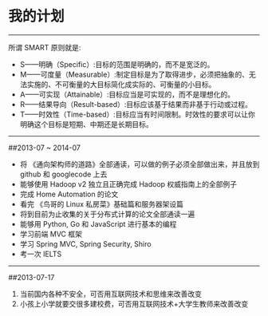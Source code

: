 我的计划
=======

***
所谓 SMART 原则就是:

* S——明确（Specific）:目标的范围是明确的，而不是宽泛的。
* M——可度量（Measurable）:制定目标是为了取得进步，必须把抽象的、无法实施的、不可衡量的大目标简化成实际的、可衡量的小目标。
* A——可实现（Attainable）:目标应当是可实现的，而不是理想化的。
* R——结果导向（Result-based）:目标应该基于结果而非基于行动或过程。
* T——时效性（Time-based）:目标应当有时间限制。时效性的要求可以让你明确这个目标是短期、中期还是长期目标。

***
##2013-07 ~ 2014-07
* 将 《通向架构师的道路》全部通读，可以做的例子必须全部做出来，并且放到 github 和 googlecode 上去
* 能够使用 Hadoop v2 独立且正确完成 Hadoop 权威指南上的全部例子 
* 完成 Home Automation 的论文
* 看完 《鸟哥的 Linux 私房菜》基础篇和服务器架设篇
* 将到目前为止收集的关于分布式计算的论文全部通读一遍
* 能够用 Python, Go 和 JavaScript 进行基本的编程
* 学习前端 MVC 框架
* 学习 Spring MVC, Spring Security, Shiro
* 考一次 IELTS

***
##2013-07-17
1. 当前国内各种不安全，可否用互联网技术和思维来改善改变
2. 小孩上小学就要交很多建校费，可否用互联网技术+大学生教师来改善改变